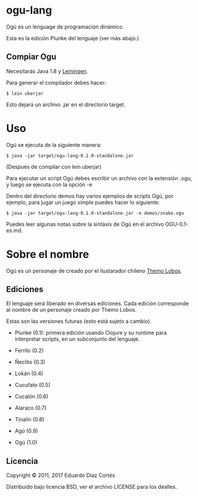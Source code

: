 # ogu-lang

Ogú es un lenguage de programación dinámico.

Esta es la edición Plunke del lenguaje (ver más abajo.)

## Compiar Ogu

Necesitarás  Java 1.8 y [Leiningen](https://leiningen.org).

Para generar el compilador debes hacer:

    $ lein uberjar
        
Esto dejará un archivo .jar en el directorio target.

# Uso

Ogú se ejecuta de la siguiente manera:

    $ java -jar target/ogu-lang-0.1.0-standalone.jar

(Después de compilar con lein uberjar)

Para ejecutar un script Ogú debes escribir un archivo con la extensión .ogu, y luego se ejecuta con la opción -e

Dentro del directorio demos hay varios ejemplos de scripts Ogú, por ejemplo, para jugar un juego simple puedes hacer lo siguiente:

    $ java -jar target/ogu-lang-0.1.0-standalone.jar -e demos/snake.ogu

Puedes leer algunas notas sobre la sintáxis de Ogú en el archivo OGU-0.1-es.md.

# Sobre el nombre

Ogú es un personaje de creado por el ilustarador chileno [Themo Lobos](https://en.wikipedia.org/wiki/Themo_Lobos).

## Ediciones

El lenguaje será liberado en diversas ediciones. Cada edición corresponde al nombre de un personaje creado por Themo Lobos.

Estas son las versiones futuras (esto está sujeto a cambio).

- Plunke (0.1): primera edición usando Clojure y su runtime para interpretar scripts, en un subconjunto del lenguaje.

- Ferrilo (0.2)

- Ñeclito (0.3)

- Lokán (0.4)

- Cucufato (0.5)

- Cucalón (0.6)

- Alaraco (0.7)

- Tinalín (0.8)

- Agú (0.9)

- Ogú (1.0)

## Licencia

Copyright © 2011, 2017 Eduardo Díaz Cortés

Distribuido bajo licencia BSD, ver el archivo LICENSE para los dealles.

